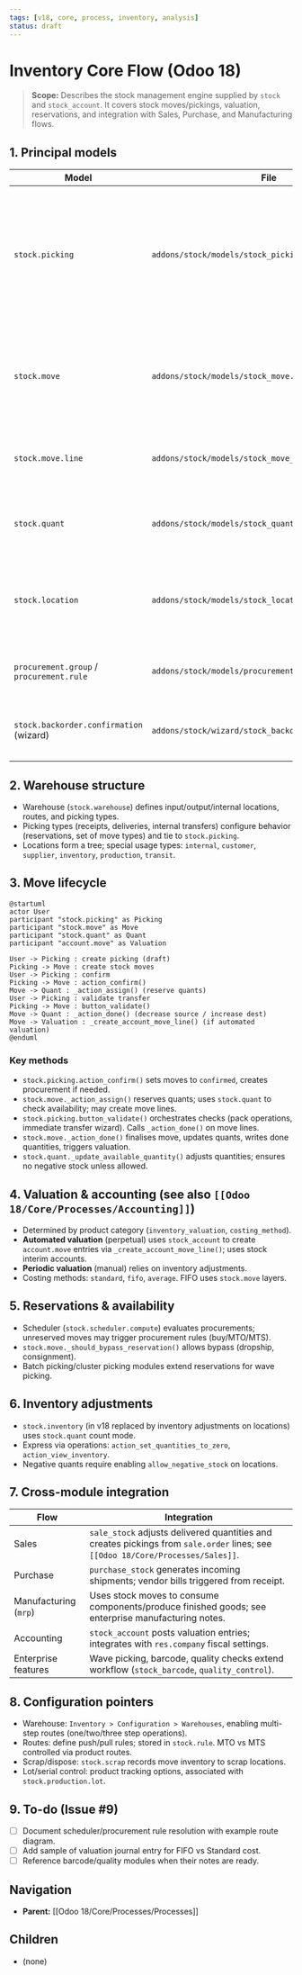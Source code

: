 ```yaml
---
tags: [v18, core, process, inventory, analysis]
status: draft
---
```


# Inventory Core Flow (Odoo 18)

> **Scope:** Describes the stock management engine supplied by `stock` and `stock_account`. It covers stock moves/pickings, valuation, reservations, and integration with Sales, Purchase, and Manufacturing flows.

## 1. Principal models

| Model | File | Responsibilities |
|-------|------|------------------|
| `stock.picking` | `addons/stock/models/stock_picking.py` | High-level document grouping stock moves (receipts, deliveries, internal transfers). Drives workflow states (`draft`, `confirmed`, `assigned`, `done`). |
| `stock.move` | `addons/stock/models/stock_move.py` | Represents a movement of quantity between locations. Handles reservation, procurement, move lines. |
| `stock.move.line` | `addons/stock/models/stock_move_line.py` | Detailed operations (lot/serial, package, owner). |
| `stock.quant` | `addons/stock/models/stock_quant.py` | On-hand stock per location/lot; manages reservation and valuation (with `stock_account`). |
| `stock.location` | `addons/stock/models/stock_location.py` | Warehouse structure (internal, customer, vendor, production, virtual). |
| `procurement.group` / `procurement.rule` | `addons/stock/models/procurement.py` | Determine how demand is fulfilled (manufacture, buy, pull/push). |
| `stock.backorder.confirmation` (wizard) | `addons/stock/wizard/stock_backorder_confirmation.py` | Handles backorders when picking partially processed. |

## 2. Warehouse structure

- Warehouse (`stock.warehouse`) defines input/output/internal locations, routes, and picking types.
- Picking types (receipts, deliveries, internal transfers) configure behavior (reservations, set of move types) and tie to `stock.picking`.
- Locations form a tree; special usage types: `internal`, `customer`, `supplier`, `inventory`, `production`, `transit`.

## 3. Move lifecycle

```plantuml
@startuml
actor User
participant "stock.picking" as Picking
participant "stock.move" as Move
participant "stock.quant" as Quant
participant "account.move" as Valuation

User -> Picking : create picking (draft)
Picking -> Move : create stock moves
User -> Picking : confirm
Picking -> Move : action_confirm()
Move -> Quant : _action_assign() (reserve quants)
User -> Picking : validate transfer
Picking -> Move : button_validate()
Move -> Quant : _action_done() (decrease source / increase dest)
Move -> Valuation : _create_account_move_line() (if automated valuation)
@enduml
```

### Key methods
- `stock.picking.action_confirm()`  sets moves to `confirmed`, creates procurement if needed.
- `stock.move._action_assign()`  reserves quants; uses `stock.quant` to check availability; may create move lines.
- `stock.picking.button_validate()`  orchestrates checks (pack operations, immediate transfer wizard). Calls `_action_done()` on move lines.
- `stock.move._action_done()`  finalises move, updates quants, writes done quantities, triggers valuation.
- `stock.quant._update_available_quantity()`  adjusts quantities; ensures no negative stock unless allowed.

## 4. Valuation & accounting (see also `[[Odoo 18/Core/Processes/Accounting]]`)
- Determined by product category (`inventory_valuation`, `costing_method`).
- **Automated valuation** (perpetual) uses `stock_account` to create `account.move` entries via `_create_account_move_line()`; uses stock interim accounts.
- **Periodic valuation** (manual) relies on inventory adjustments.
- Costing methods: `standard`, `fifo`, `average`. FIFO uses `stock.move` layers.

## 5. Reservations & availability
- Scheduler (`stock.scheduler.compute`) evaluates procurements; unreserved moves may trigger procurement rules (buy/MTO/MTS).
- `stock.move._should_bypass_reservation()` allows bypass (dropship, consignment).
- Batch picking/cluster picking modules extend reservations for wave picking.

## 6. Inventory adjustments
- `stock.inventory` (in v18 replaced by inventory adjustments on locations) uses `stock.quant` count mode.
- Express via operations: `action_set_quantities_to_zero`, `action_view_inventory`.
- Negative quants require enabling `allow_negative_stock` on locations.

## 7. Cross-module integration
| Flow | Integration |
|------|-------------|
| Sales | `sale_stock` adjusts delivered quantities and creates pickings from `sale.order` lines; see `[[Odoo 18/Core/Processes/Sales]]`. |
| Purchase | `purchase_stock` generates incoming shipments; vendor bills triggered from receipt. |
| Manufacturing (`mrp`) | Uses stock moves to consume components/produce finished goods; see enterprise manufacturing notes. |
| Accounting | `stock_account` posts valuation entries; integrates with `res.company` fiscal settings. |
| Enterprise features | Wave picking, barcode, quality checks extend workflow (`stock_barcode`, `quality_control`). |

## 8. Configuration pointers
- Warehouse: `Inventory > Configuration > Warehouses`, enabling multi-step routes (one/two/three step operations).
- Routes: define push/pull rules; stored in `stock.rule`. MTO vs MTS controlled via product routes.
- Scrap/dispose: `stock.scrap` records move inventory to scrap locations.
- Lot/serial control: product tracking options, associated with `stock.production.lot`.

## 9. To-do (Issue #9)
- [ ] Document scheduler/procurement rule resolution with example route diagram.
- [ ] Add sample of valuation journal entry for FIFO vs Standard cost.
- [ ] Reference barcode/quality modules when their notes are ready.

## Navigation
- **Parent:** [[Odoo 18/Core/Processes/Processes]]
## Children
- (none)
